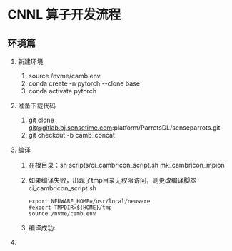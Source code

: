 # CNNL 算子开发流程

## 环境篇

1. 新建环境 

   1. source /nvme/camb.env
   2. conda create -n pytorch --clone base
   3. conda activate pytorch

2. 准备下载代码

   1. git clone git@gitlab.bj.sensetime.com:platform/ParrotsDL/senseparrots.git
   2. git checkout -b camb_concat

3. 编译

   1. 在根目录：sh scripts/ci_cambricon_script.sh mk_cambricon_mpion

   2. 如果编译失败，出现了tmp目录无权限访问，则更改编译脚本ci_cambricon_script.sh

      ```shell
      export NEUWARE_HOME=/usr/local/neuware
      #export TMPDIR=${HOME}/tmp
      source /nvme/camb.env
      ```
      
   3. 编译成功: ![]()
   
      
   
4. 

